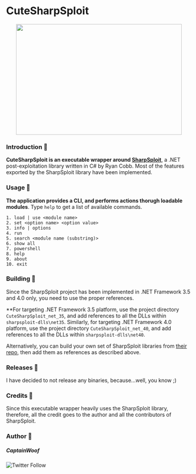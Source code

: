 # CuteSharpSploit

<p align="center">
  <img width="450" height="300" src="https://drive.google.com/uc?export=download&id=1W25A9KB8INfVq1TtteixUAhx2ho1rkXr">
</p>

### Introduction 🔪

**CuteSharpSploit is an executable wrapper around [SharpSploit](https://github.com/cobbr/SharpSploit)**, a .NET post-exploitation library written in C# by Ryan Cobb. Most of the features exported by the SharpSploit library have been implemented.

### Usage 🔪

**The application provides a CLI, and performs actions thorugh loadable modules**. Type `help` to get a list of available commands.
```
1. load | use <module name>
2. set <option name> <option value>
3. info | options
4. run
5. search <module name (substring)>
6. show all
7. powershell
8. help
9. about
10. exit
```

### Building 🔪

Since the SharpSploit project has been implemented in .NET Framework 3.5 and 4.0 only, you need to use the proper references.

**For targeting .NET Framework 3.5 platform, use the project directory `CuteSharpSploit_net_35`, and add references to all the DLLs within `sharpsploit-dlls\net35`. Similarly, for targeting .NET Framework 4.0 platform, use the project directory `CuteSharpSploit_net_40`, and add references to all the DLLs within `sharpsploit-dlls\net40`.

Alternatively, you can build your own set of SharpSploit libraries from [their repo](https://github.com/cobbr/SharpSploit), then add them as references as described above.

### Releases 🔪

I have decided to not release any binaries, because...well, you know ;)

### Credits 🔪

Since this executable wrapper heavily uses the SharpSploit library, therefore, all the credit goes to the author and all the contributors of SharpSploit.

### Author 🏃

##### CaptainWoof

![Twitter Follow](https://img.shields.io/twitter/follow/realCaptainWoof)
